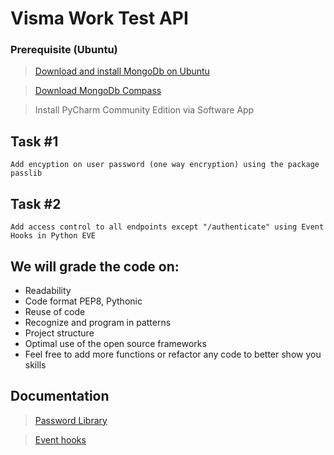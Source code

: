 # Visma Work Test API

### Prerequisite (Ubuntu)

> [Download and install MongoDb on Ubuntu](https://docs.mongodb.com/manual/tutorial/install-mongodb-on-ubuntu/)

> [Download MongoDb Compass](https://www.mongodb.com/products/compass)

> Install PyCharm Community Edition via Software App

## Task #1

    Add encyption on user password (one way encryption) using the package passlib

## Task #2

    Add access control to all endpoints except "/authenticate" using Event Hooks in Python EVE

## We will grade the code on:

- Readability
- Code format PEP8, Pythonic
- Reuse of code
- Recognize and program in patterns
- Project structure
- Optimal use of the open source frameworks
- Feel free to add more functions or refactor any code to better show you skills

## Documentation

> [Password Library](https://passlib.readthedocs.io/en/stable/)

> [Event hooks](https://docs.python-eve.org/en/stable/features.html#eventhooks)
